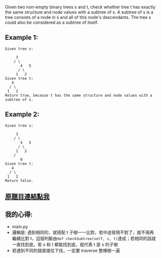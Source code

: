 Given two non-empty binary trees s and t, check whether tree t has exactly the same structure and node values with a subtree of s. A subtree of s is a tree consists of a node in s and all of this node's descendants. The tree s could also be considered as a subtree of itself.

## Example 1:

	Given tree s:

		 3
		/ \
	       4   5
	      / \
	     1   2
	Given tree t:
	   4 
	  / \
	 1   2
	Return true, because t has the same structure and node values with a subtree of s.
	 

## Example 2:

	Given tree s:

		 3
		/ \
	       4   5
	      / \
	     1   2
		/
	       0
	Given tree t:
	   4
	  / \
	 1   2
	Return false.

## [原題目連結點我](https://leetcode.com/problems/subtree-of-another-tree/)

## 我的心得:
* main.py
* 邏輯是: 遇到相同的，就搭配 t 子樹一一比對，若中途發現不對了，就不用再繼續比對 t，這個判斷由`def checkSubtree(self, s, t)`達成；若相同的話就一直找到底，若 s 和 t 都能找到底，就代表 t 是 s 的子樹
* 若遇到不同的就直接往下找，一定要 traverse 整棵樹一遍
